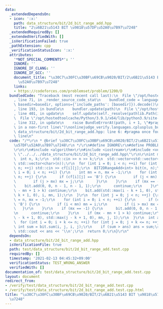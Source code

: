 ```yaml
---
data:
  _extendedDependsOn:
  - icon: ':x:'
    path: data_structure/bit/2d_bit_range_add.hpp
    title: "2\u6B21\u5143 BIT \u9818\u57DF\u52A0\u7B97\u7248"
  _extendedRequiredBy: []
  _extendedVerifiedWith: []
  _isVerificationFailed: true
  _pathExtension: cpp
  _verificationStatusIcon: ':x:'
  attributes:
    '*NOT_SPECIAL_COMMENTS*': ''
    IGNORE: ''
    IGNORE_IF_CLANG: ''
    IGNORE_IF_GCC: ''
    document_title: "\u30C7\u30FC\u30BF\u69CB\u9020/BIT/2\u6B21\u5143 BIT \u9818\u57DF\
      \u52A0\u7B97\u7248"
    links:
    - https://codeforces.com/problemset/problem/1200/D
  bundledCode: "Traceback (most recent call last):\n  File \"/opt/hostedtoolcache/Python/3.9.1/x64/lib/python3.9/site-packages/onlinejudge_verify/documentation/build.py\"\
    , line 71, in _render_source_code_stat\n    bundled_code = language.bundle(stat.path,\
    \ basedir=basedir, options={'include_paths': [basedir]}).decode()\n  File \"/opt/hostedtoolcache/Python/3.9.1/x64/lib/python3.9/site-packages/onlinejudge_verify/languages/cplusplus.py\"\
    , line 193, in bundle\n    bundler.update(path)\n  File \"/opt/hostedtoolcache/Python/3.9.1/x64/lib/python3.9/site-packages/onlinejudge_verify/languages/cplusplus_bundle.py\"\
    , line 401, in update\n    self.update(self._resolve(pathlib.Path(included), included_from=path))\n\
    \  File \"/opt/hostedtoolcache/Python/3.9.1/x64/lib/python3.9/site-packages/onlinejudge_verify/languages/cplusplus_bundle.py\"\
    , line 312, in update\n    raise BundleErrorAt(path, i + 1, \"#pragma once found\
    \ in a non-first line\")\nonlinejudge_verify.languages.cplusplus_bundle.BundleErrorAt:\
    \ data_structure/bit/2d_bit_range_add.hpp: line 6: #pragma once found in a non-first\
    \ line\n"
  code: "/*\r\n * @brief \u30C7\u30FC\u30BF\u69CB\u9020/BIT/2\u6B21\u5143 BIT \u9818\
    \u57DF\u52A0\u7B97\u7248\r\n */\r\n#define IGNORE\r\n#define PROBLEM \"https://codeforces.com/problemset/problem/1200/D\"\
    \r\n\r\n#include <algorithm>\r\n#include <iostream>\r\n#include <vector>\r\n#include\
    \ \"../../../data_structure/bit/2d_bit_range_add.hpp\"\r\n\r\nint main() {\r\n\
    \  int n, k;\r\n  std::cin >> n >> k;\r\n  std::vector<std::vector<char>> cf(n,\
    \ std::vector<char>(n));\r\n  for (int i = 0; i < n; ++i) for (int j = 0; j <\
    \ n; ++j) std::cin >> cf[i][j];\r\n  BIT2DRangeAdd<int> bit(n, n);\r\n  for (int\
    \ i = 0; i < n; ++i) {\r\n    int mn = n, mx = -1;\r\n    for (int j = 0; j <\
    \ n; ++j) {\r\n      if (cf[i][j] == 'B') {\r\n        if (j < mn) mn = j;\r\n\
    \        if (j > mx) mx = j;\r\n      }\r\n    }\r\n    if (mx == -1) {\r\n  \
    \    bit.add(0, 0, n - 1, n - 1, 1);\r\n      continue;\r\n    }\r\n    if (mx\
    \ - mn + 1 > k) continue;\r\n    bit.add(std::max(i - k + 1, 0), std::max(mx -\
    \ k + 1, 0), i, mn, 1);\r\n  }\r\n  for (int j = 0; j < n; ++j) {\r\n    int mn\
    \ = n, mx = -1;\r\n    for (int i = 0; i < n; ++i) {\r\n      if (cf[i][j] ==\
    \ 'B') {\r\n        if (i < mn) mn = i;\r\n        if (i > mx) mx = i;\r\n   \
    \   }\r\n    }\r\n    if (mx == -1) {\r\n      bit.add(0, 0, n - 1, n - 1, 1);\r\
    \n      continue;\r\n    }\r\n    if (mx - mn + 1 > k) continue;\r\n    bit.add(std::max(mx\
    \ - k + 1, 0), std::max(j - k + 1, 0), mn, j, 1);\r\n  }\r\n  int ans = 0;\r\n\
    \  for (int i = 0; i + k <= n; ++i) for (int j = 0; j + k <= n; ++j) {\r\n   \
    \ int sum = bit.sum(i, j, i, j);\r\n    if (sum > ans) ans = sum;\r\n  }\r\n \
    \ std::cout << ans << '\\n';\r\n  return 0;\r\n}\r\n"
  dependsOn:
  - data_structure/bit/2d_bit_range_add.hpp
  isVerificationFile: true
  path: test/data_structure/bit/2d_bit_range_add.test.cpp
  requiredBy: []
  timestamp: '2021-02-13 04:45:32+09:00'
  verificationStatus: TEST_WRONG_ANSWER
  verifiedWith: []
documentation_of: test/data_structure/bit/2d_bit_range_add.test.cpp
layout: document
redirect_from:
- /verify/test/data_structure/bit/2d_bit_range_add.test.cpp
- /verify/test/data_structure/bit/2d_bit_range_add.test.cpp.html
title: "\u30C7\u30FC\u30BF\u69CB\u9020/BIT/2\u6B21\u5143 BIT \u9818\u57DF\u52A0\u7B97\
  \u7248"
---
```

